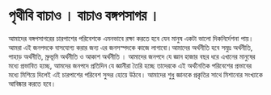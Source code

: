# পৃথীবি বাচাও । বাচাও বঙ্গপসাগর ।
আমাদের  বঙ্গপসাগরের চারপাশের পরিবেশকে এমনভাবে রক্ষা করতে হবে যেন মানুষ একটা ভালো দিকনির্দেশনা পায়।আমরা এই জনপদকে বাসযোগ্য করার জন্য এর জনসস্পদকে কাজে লাগাবো।আমাদের অর্থনীতি হবে সমুদ্র অর্থনীতি, পাহাড় অর্থনীতি, ম্রুভূমি অর্থনীতি ও আকাশ অর্থনীতি । আমাদের জনপদে যে জ্ঞান হাজার বছর ধরে এখানের মানুষের মধ্যে প্রভাবিত হচ্ছে, আমদের জনপদে প্রতিদিন যে জ্ঞানীরা তৈরি হচ্ছে তাদেরকে এই অর্থনৈতিক পরিবেশের প্রভাবের মধ্যে মিশিয়ে দিলেই এই চারপাশের পরিবেশ সুন্দর হোয়ে  উঠবে। আমাদের শুধু জ্ঞানকে প্রকৃতির সাথে মিশানোর সংখ্যাকে আবিষ্কার করতে হবে।
